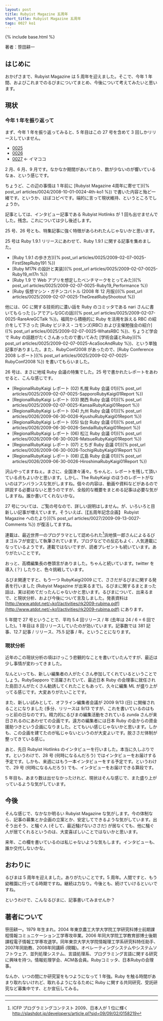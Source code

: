 ```yaml
---
layout: post
title: Rubyist Magazine 五周年
short_title: Rubyist Magazine 五周年
tags: 0027 ko1
---
```

{% include base.html %}


著者：笹田耕一

## はじめに

おかげさまで、Rubyist Magazine は 5 周年を迎えました。そこで、今年 1 年間、およびこれまでのるびまについてまとめ、今後について考えてみたいと思います。

## 現状

### 今年 1 年を振り返って

まず、今年 1 年を振り返ってみると、5 年目はこの 27 号を含めて 3 回しかリリースしていません。

* [0025](0025)
* [0026](0026)
* [0027](0027) &lt;- イマココ


2 月、6 月、9 月です。なかなか期間があいており、数が少ないのが響いているなぁ、という感じです。

ちょうど、この辺の事情は 1 年前に [Rubyist Magazine 4周年に寄せて]({% post_url articles/0024/2008-10-01-0024-4th-ko1 %}) で書いた内容と殆ど一緒です。というか、ほぼコピペです。端的に言って現状維持、というところでしょうか。

記事としては、インタビュー記事である Rubyist Hotlinks が 1 回も出せませんでした。残念。これについては少し後述します。

25 号、26 号とも、特集記事に強く特徴があらわれたんじゃないかと思います。

25 号は Ruby 1.9.1 リリースにあわせて、Ruby 1.9.1 に関する記事を集めました。

* [Ruby 1.9.1 の歩き方]({% post_url articles/0025/2009-02-07-0025-FirstStepRuby191 %})
* [Ruby M17N の設計と実装]({% post_url articles/0025/2009-02-07-0025-Ruby19_m17n %})
* [Ruby 1.9 で Web アプリを想定したベンチマークをとってみた]({% post_url articles/0025/2009-02-07-0025-Ruby19_Performance %})
* [Ruby 仮想マシン・ガチンコバトル (2008 年 12 月版)]({% post_url articles/0025/2009-02-07-0025-TheGreatRubyShootout %})


他には、GC に関する技術的に濃い話を Ruby のコミッタである nari さんに書いてもらった [レアでアレなGCの話]({% post_url articles/0025/2009-02-07-0025-RareAreGCTalk %})。福岡から積極的に Ruby を活用を訴える RBC の紹介をして下さった [Ruby ビジネス・コモンズ(RBC) および主催勉強会の紹介]({% post_url articles/0025/2009-02-07-0025-WhatsRBC %})、ちょうど学会で Ruby の話題がたくさんあったので書いてみた [学術会議とRuby]({% post_url articles/0025/2009-02-07-0025-AcaSocAndRuby %})、という単独記事がありました。また、RubyConf2008 があったので、[Ruby Conference 2008 レポート]({% post_url articles/0025/2009-02-07-0025-RubyConf2008 %}) を書いてもらいました。

26 号は、まさに地域 Ruby 会議の特集でした。25 号で書かれたレポートをあわせると、こんな感じです。

* [RegionalRubyKaigi レポート (02) 札幌 Ruby 会議 01]({% post_url articles/0025/2009-02-07-0025-SapporoRubyKaigi01Report %})
* [RegionalRubyKaigi レポート (03) 関西 Ruby 会議 01]({% post_url articles/0025/2009-02-07-0025-KansaiRubyKaigi01Report %})
* [RegionalRubyKaigi レポート (04) 九州 Ruby 会議 01]({% post_url articles/0026/2009-06-30-0026-KyushuRubyKaigi01Report %})
* [RegionalRubyKaigi レポート (05) 仙台 Ruby 会議 01]({% post_url articles/0026/2009-06-30-0026-SendaiRubyKaigi01Report %})
* [RegionalRubyKaigi レポート (06) 松江 Ruby 会議 01]({% post_url articles/0026/2009-06-30-0026-MatsueRubyKaigi01Report %})
* [RegionalRubyKaigi レポート (07) とちぎ Ruby 会議 01]({% post_url articles/0026/2009-06-30-0026-TochigiRubyKaigi01Report %})
* [RegionalRubyKaigi レポート (08) 広島 Ruby 会議 01]({% post_url articles/0026/2009-06-30-0026-HiroshimaRubyKaigi01Report %})


沢山やってますねぇ。まさに、全国津々浦々。ちゃんと、レポートを残して頂いている点もよいかと思います。しかし、The RubyKaigi のほうのレポートがないのはアンバランスな気がしますね。個々の内容は、動画や資料などがあるので詳説する必要はないと思うのですが、全般的な概要をまとめる記事は必要な気がしますね。誰か書いてくれないかな。

27 号については、ご覧の号なので、詳しい説明はしません。が、いろいろと目新しい記事が増えています。そういえば、[【五周年記念企画】 Rubyist Magazine へのたより]({% post_url articles/0027/2009-09-13-0027-Comments %}) が復活してますね。

連載は、最近世界一のプログラマとして認められた[^1]浜地慎一郎さんによるるびまゴルフが安定して執筆されています。ブログなどでの反応もよく、人気連載になっているようです。連載ではないですが、読者プレゼントも続いています。ありがたいことです。

おっと、高橋編集長の巻頭言がありました。ちゃんと続いています。twitter を導入 (？) したりと、色々挑戦しています。

るびま関連ですと、もう一つ RubyKaigi2009 にて、ささだがるびまに関する発表を行いました (Rubyist Magazine が出来るまで)。るびまに関するまとまった話は、実は初めてだったんじゃないかと思います。るびまについて、出来るまで、と現状分析、および今後について言及しました。発表資料は [http://www.atdot.net/~ko1/activities/rk2009-rubima.pdf](http://www.atdot.net/~ko1/activities/rk2009-rubima.pdf) にあります。

5 年間で 27 号ということで、平均 5.4 回リリース / 年 (去年は 24 / 6 = 6 回でした)。1 年目は 8 回リリースしていたのが効いています。記事数では 381 記事、12.7 記事 / リリース、75.5 記事 / 年。ということになります。

### 現状分析

近年のこの現状分析の項はけっこう悲観的なことを書いていたんですが、最近は少し事情が変わってきました。

なんといっても、新しい編集者の人がたくさん参加してくれているということでしょう。RubySapporo で活躍されていて、最近日本 Ruby の会理事に就任された島田さんがたくさん勧誘してくれたこともあって、久々に編集 ML が盛り上がってる感じです。大変ありがたいことです。

また、新しい試みとして、オフライン編集者会議が 2009 9/13 (日) に開催されることになりました (多分、リリースは 9/13 ですが、これを書いているのはもっと前の日なのです)。精力的にるびまの編集活動をされている zunda さんが来日されるのにあわせての企画です。遠方の編集者には日本 Ruby の会からの資金援助つきという企画になりました。とてもいい感じじゃないかと思います。しかも、この企画を建てたのが私じゃないというのが大変よいです。脱ささだ体制が整ってきている感じ。

あと、先日 Rubyist Hotlinks のインタビューを行いました。本当に久しぶりです。というわけで、28 号 (何時になるんだろう) ではインタビューをお届けする予定です。しかも、来週にはもう一本インタビューをする予定です。というわけで、29 号 (何時になるんだろう) でも、インタビューをお届けできる算段です。

5 年目も、あまり数は出せなかったけれど、現状はそんな感じで、また盛り上がっているような気がしています。

## 今後

そんな感じで、なかなか明るい Rubyist Magazine な気がします。今の体制なら、記事の募集とか企画の立案とか、安定してできるような気がしています。出そう出そう、と騒ぐ人 (そして、最近騒げないささだ) が居なくても、他に騒ぐ人が居てくれるというのは、大変喜ばしいことではないかと思います。

来年、この欄を書いているのは私じゃないような気もします。インタビューも、誰か交代しないかな。

## おわりに

るびまは 5 周年を迎えました。ありがたいことです。5 周年。人間ですと、もう幼稚園に行ってる時期ですね。継続は力なり。今後とも、続けていけるといいですね。

というわけで、こんなるびまに、記事書いてみませんか？

## 著者について

笹田耕一。1979 年生まれ。2004 年東京農工大学大学院工学研究科博士前期課程情報コミュニケーション工学専攻卒業。2006 年同大学院工学教育部博士後期課程電子情報工学専攻退学。同年東京大学大学院情報理工学系研究科特任助手、2007年同助教、2008年同講師 (現職)。オペレーティングシステムやシステムソフトウェア、並列処理システム、言語処理系、プログラミング言語に関する研究に興味を持つ。情報処理学会、ACM各会員。Rubyコミッタ、日本Rubyの会理事。

なんか、いつの間にか研究室をもつようになって 1 年強。Ruby を触る時間があまり取れないけれど、取れるようになるために Ruby に関する共同研究、受託研究など募集中です、とか宣伝してみる。

----

[^1]: ICFP プログラミングコンテスト 2009、日本人が 1 位に輝く http://slashdot.jp/developers/article.pl?sid=09/09/02/0158219
